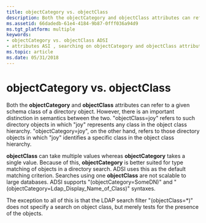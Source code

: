 ```yaml
---
title: objectCategory vs. objectClass
description: Both the objectCategory and objectClass attributes can refer to a given schema class of a directory object.
ms.assetid: 66dadedb-61e4-4184-9b87-0fff036a94d9
ms.tgt_platform: multiple
keywords:
- objectCategory vs. objectClass ADSI
- attributes ASI , searching on objectCategory and objectClass attributes
ms.topic: article
ms.date: 05/31/2018
---
```


# objectCategory vs. objectClass

Both the **objectCategory** and **objectClass** attributes can refer to a given schema class of a directory object. However, there is an important distinction in semantics between the two. "objectClass=joy" refers to such directory objects in which "joy" represents any class in the object class hierarchy. "objectCategory=joy", on the other hand, refers to those directory objects in which "joy" identifies a specific class in the object class hierarchy.

**objectClass** can take multiple values whereas **objectCategory** takes a single value. Because of this, **objectCategory** is better suited for type matching of objects in a directory search. ADSI uses this as the default matching criterion. Searches using one **objectClass** are not scalable to large databases. ADSI supports "(objectCategory=SomeDN)" and "(objectCategory=Ldap\_Display\_Name\_of\_Class)" syntaxes.

The exception to all of this is that the LDAP search filter "(objectClass=\*)" does not specify a search on object class, but merely tests for the presence of the objects.

 

 




